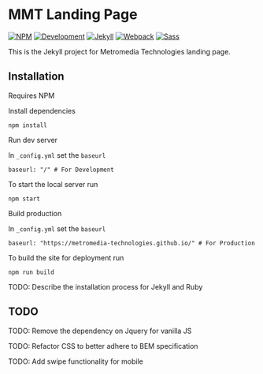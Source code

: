 # MMT Landing Page
[![NPM](https://img.shields.io/badge/npm-4.1.2-blue.svg?style=flat)](https://docs.npmjs.com/cli/install)
[![Development](https://img.shields.io/badge/build-dev-orange.svg?style=flat)](https://metromedia-technologies.github.io)
[![Jekyll](https://img.shields.io/badge/jekyll-3.4.3-blue.svg?style=flat)](https://jekyllrb.com/)
[![Webpack](https://img.shields.io/badge/webpack-2.6.1-blue.svg?style=flat)](https://webpack.github.io/)
[![Sass](https://img.shields.io/badge/Sass-3.4.24-ff69b4.svg?style=flat)](http://sass-lang.com/)

This is the Jekyll project for Metromedia Technologies landing page.

## Installation
Requires NPM

Install dependencies
```
npm install
```

Run dev server

In `_config.yml` set the `baseurl`
```
baseurl: "/" # For Development
```
To start the local server run
```
npm start
```

Build production

In `_config.yml` set the `baseurl`
```
baseurl: "https://metromedia-technologies.github.io/" # For Production
```
To build the site for deployment run
```
npm run build
```

TODO: Describe the installation process for Jekyll and Ruby

## TODO

TODO: Remove the dependency on Jquery for vanilla JS

TODO: Refactor CSS to better adhere to BEM specification

TODO: Add swipe functionality for mobile
